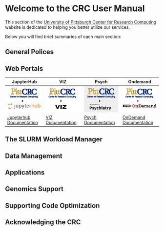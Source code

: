 # Welcome to the CRC User Manual

This section of the [University of Pittsburgh Center for Research Computing](https://crc.pitt.edu/)  
website is dedicated to helping you better utilize our services.

Below you will find brief summaries of each main section:
## General Polices

## Web Portals
| JupyterHub                                                               | VIZ                                                              | Psych                                                                   | Ondemand                                                                             |
|--------------------------------------------------------------------------|------------------------------------------------------------------|-------------------------------------------------------------------------|--------------------------------------------------------------------------------------|
| [![Jupyterhub](_assets/img/home/CRC_Jhub.png)](https://hub.crc.pitt.edu) | [![viz](_assets/img/home/CRC_VIZ.png)](http://viz.crc.pitt.edu/) | [![psych](_assets/img/home/CRC_Psych.png)](https://psych.crc.pitt.edu/) | [![ondemand](_assets/img/home/CRC_Ondemand.png)](https://ondemand.htc.crc.pitt.edu/) |
| [Jupyterhub Documentation](web-portals/jupyter-hub.md)                   | [VIZ Documentation](web-portals/viz.md)                          | [Psych Documentation](web-portals/psych.md)                             | [OnDemand Documentation](web-portals/open-ondemand/index.md)                         |
    
## The SLURM Workload Manager

## Data Management

## Applications

## Genomics Support

## Supporting Code Optimization

## Acknowledging the CRC